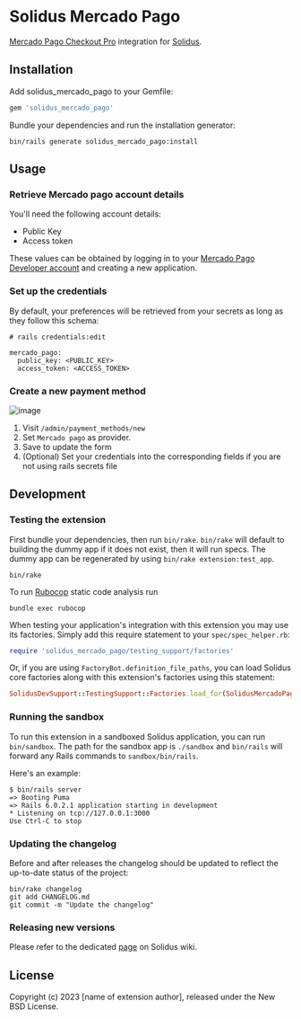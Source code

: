 # Solidus Mercado Pago

[Mercado Pago Checkout Pro](https://www.mercadopago.com.br/developers/pt/docs/checkout-pro/landing) integration for [Solidus](https://github.com/solidusio/solidus).

## Installation

Add solidus_mercado_pago to your Gemfile:

```ruby
gem 'solidus_mercado_pago'
```

Bundle your dependencies and run the installation generator:

```shell
bin/rails generate solidus_mercado_pago:install
```

## Usage

### Retrieve Mercado pago account details
You'll need the following account details:

- Public Key
- Access token

These values can be obtained by logging in to your [Mercado Pago Developer account](https://www.mercadopago.com.br/developers/panel) and creating a new application.

### Set up the credentials

By default, your preferences will be retrieved from your secrets as long as they follow this schema:

```
# rails credentials:edit

mercado_pago:
  public_key: <PUBLIC_KEY>
  access_token: <ACCESS_TOKEN>
```

### Create a new payment method

![image](https://user-images.githubusercontent.com/871362/210281233-8af87be9-63bb-4435-bd2b-499a1931b029.png)

1. Visit `/admin/payment_methods/new`
2. Set `Mercado pago` as provider.
3. Save to update the form
4. (Optional) Set your credentials into the corresponding fields if you are not using rails secrets file

## Development

### Testing the extension

First bundle your dependencies, then run `bin/rake`. `bin/rake` will default to building the dummy
app if it does not exist, then it will run specs. The dummy app can be regenerated by using
`bin/rake extension:test_app`.

```shell
bin/rake
```

To run [Rubocop](https://github.com/bbatsov/rubocop) static code analysis run

```shell
bundle exec rubocop
```

When testing your application's integration with this extension you may use its factories.
Simply add this require statement to your `spec/spec_helper.rb`:

```ruby
require 'solidus_mercado_pago/testing_support/factories'
```

Or, if you are using `FactoryBot.definition_file_paths`, you can load Solidus core
factories along with this extension's factories using this statement:

```ruby
SolidusDevSupport::TestingSupport::Factories.load_for(SolidusMercadoPago::Engine)
```

### Running the sandbox

To run this extension in a sandboxed Solidus application, you can run `bin/sandbox`. The path for
the sandbox app is `./sandbox` and `bin/rails` will forward any Rails commands to
`sandbox/bin/rails`.

Here's an example:

```
$ bin/rails server
=> Booting Puma
=> Rails 6.0.2.1 application starting in development
* Listening on tcp://127.0.0.1:3000
Use Ctrl-C to stop
```

### Updating the changelog

Before and after releases the changelog should be updated to reflect the up-to-date status of
the project:

```shell
bin/rake changelog
git add CHANGELOG.md
git commit -m "Update the changelog"
```

### Releasing new versions

Please refer to the dedicated [page](https://github.com/solidusio/solidus/wiki/How-to-release-extensions) on Solidus wiki.

## License

Copyright (c) 2023 [name of extension author], released under the New BSD License.
